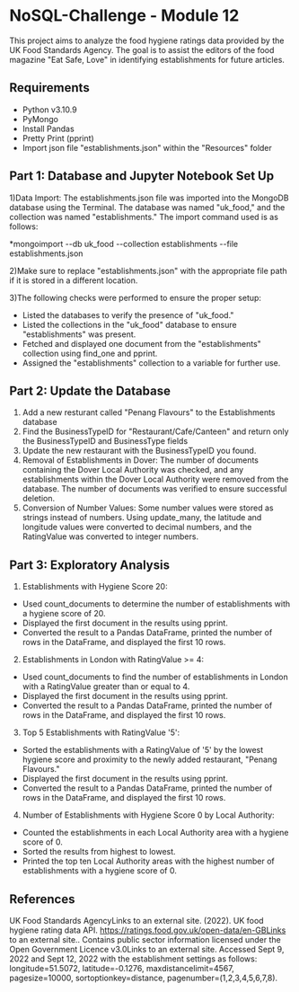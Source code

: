 # NoSQL-Challenge - Module 12
This project aims to analyze the food hygiene ratings data provided by the UK Food Standards Agency. The goal is to assist the editors of the food magazine "Eat Safe, Love" in identifying establishments for future articles. 

## Requirements
* Python v3.10.9
* PyMongo
* Install Pandas
* Pretty Print (pprint)
* Import json file "establishments.json" within the "Resources" folder

## Part 1: Database and Jupyter Notebook Set Up
1)Data Import: The establishments.json file was imported into the MongoDB database using the Terminal. The database was named "uk_food," and the collection was named "establishments." The import command used is as follows:

*mongoimport --db uk_food --collection establishments --file establishments.json

2)Make sure to replace "establishments.json" with the appropriate file path if it is stored in a different location.

3)The following checks were performed to ensure the proper setup:
* Listed the databases to verify the presence of "uk_food."
* Listed the collections in the "uk_food" database to ensure "establishments" was present.
* Fetched and displayed one document from the "establishments" collection using find_one and pprint.
* Assigned the "establishments" collection to a variable for further use.

## Part 2: Update the Database
1) Add a new resturant called "Penang Flavours" to the Establishments database
2) Find the BusinessTypeID for "Restaurant/Cafe/Canteen" and return only the BusinessTypeID and BusinessType fields
3) Update the new restaurant with the BusinessTypeID you found.
4) Removal of Establishments in Dover: The number of documents containing the Dover Local Authority was checked, and any establishments within the Dover Local Authority were removed from the database. The number of documents was verified to ensure successful deletion.
5) Conversion of Number Values: Some number values were stored as strings instead of numbers. Using update_many, the latitude and longitude values were converted to decimal numbers, and the RatingValue was converted to integer numbers.

## Part 3: Exploratory Analysis
1) Establishments with Hygiene Score 20:
* Used count_documents to determine the number of establishments with a hygiene score of 20.
* Displayed the first document in the results using pprint.
* Converted the result to a Pandas DataFrame, printed the number of rows in the DataFrame, and displayed the first 10 rows.

2) Establishments in London with RatingValue >= 4:
* Used count_documents to find the number of establishments in London with a RatingValue greater than or equal to 4.
* Displayed the first document in the results using pprint.
* Converted the result to a Pandas DataFrame, printed the number of rows in the DataFrame, and displayed the first 10 rows.

3) Top 5 Establishments with RatingValue '5':
* Sorted the establishments with a RatingValue of '5' by the lowest hygiene score and proximity to the newly added restaurant, "Penang Flavours."
* Displayed the first document in the results using pprint.
* Converted the result to a Pandas DataFrame, printed the number of rows in the DataFrame, and displayed the first 10 rows.

4) Number of Establishments with Hygiene Score 0 by Local Authority:
* Counted the establishments in each Local Authority area with a hygiene score of 0.
* Sorted the results from highest to lowest.
* Printed the top ten Local Authority areas with the highest number of establishments with a hygiene score of 0.


## References
UK Food Standards AgencyLinks to an external site. (2022). UK food hygiene rating data API. https://ratings.food.gov.uk/open-data/en-GBLinks to an external site.. Contains public sector information licensed under the Open Government Licence v3.0Links to an external site.
Accessed Sept 9, 2022 and Sept 12, 2022 with the establishment settings as follows: longitude=51.5072, latitude=-0.1276, maxdistancelimit=4567, pagesize=10000, sortoptionkey=distance, pagenumber=(1,2,3,4,5,6,7,8).
